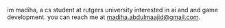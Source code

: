 im madiha, a cs student at rutgers university interested in ai and and game development. you can reach me at madiha.abdulmaajid@gmail.com.

<!---
madihabdul/madihabdul is a ✨ special ✨ repository because its `README.md` (this file) appears on your GitHub profile.
You can click the Preview link to take a look at your changes.
--->
